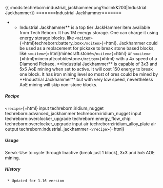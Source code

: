 {{ :mods:techreborn:industrial_jackhammer.png?nolink&200\|Industrial
Jackhammer}} =======Industrial Jackhammer=======

-   -   Industrial Jackhammer\*\* is a top tier JackHammer item
        available from Tech Reborn. It has 1M energy storage. One can
        charge it using energy storage blocks, like
        `<mcitem>`{=html}techreborn:battery_box`</mcitem>`{=html}.
        Jackhammer could be used as a replacement for pickaxe to break
        stone based blocks, like
        `<mcitem>`{=html}minecraft:stone`</mcitem>`{=html} or
        `<mcitem>`{=html}minecraft:cobblestone`</mcitem>`{=html} with a
        4x speed of a Diamond Pickaxe. \*\*Industrial Jackhammer\*\* is
        capable of 3x3 and 5x5 AoE mining when set to active. It will
        cost 150 energy to break one block. It has iron mining level so
        most of ores could be mined by \*\*Industrial Jackhammer\*\* but
        with very low speed, nevertheless AoE mining will skip non-stone
        blocks.

##### Recipe

`<recipe>`{=html} input techreborn:iridium_nugget
techreborn:advanced_jackhammer techreborn:iridium_nugget input
techreborn:overclocker_upgrade techreborn:energy_flow_chip
techreborn:overclocker_upgrade input air techreborn:iridium_alloy_plate
air output techreborn:industrial_jackhammer `</recipe>`{=html}

##### Usage

Sneak-Use to cycle through Inactive (break just 1 block), 3x3 and 5x5
AOE mining.

##### History

` * Updated for 1.16 version`
